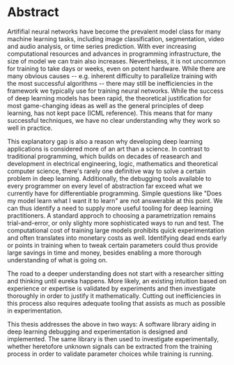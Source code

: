 Abstract
========

Artififial neural networks have become the prevalent model class for many
machine learning tasks, including image classification, segmentation, video and
audio analysis, or time series prediction. With ever increasing computational
resources and advances in programming infrastructure, the size of model we can
train also increases. Nevertheless, it is not uncommon for training to take days
or weeks, even on potent hardware. While there are many obvious causes -- e.g.
inherent difficulty to parallelize training with the most successful algorithms
-- there may still be inefficiencies in the framework we typically use for
training neural networks. While the success of deep learning models has been
rapid, the theoretical justification for most game-changing ideas as well as the
general principles of deep learning, has not kept pace (ICML reference). This
means that for many successful techniques, we have no clear understanding why
they work so well in practice.

This explanatory gap is also a reason why developing deep learning applications
is considered more of an art than a science. In contrast to traditional
programming, which builds on decades of reasearch and development in electrical
engineering, logic, mathematics and theoretical computer science, there's rarely
one definitive way to solve a certain problem in deep learning. Additionally,
the debugging tools available to every programmer on every level of abstraction
far exceed what we currently have for differentiable programming. Simple
questions like "Does my model learn what I want it to learn" are not answerable
at this point.  We can thus identify a need to supply more useful tooling for
deep learning practitioners.  A standard approch to choosing a parametrization
remains trial-and-error, or only slighty more sophisticated ways to run and
test.  The computational cost of training large models prohibits quick
experimentation and often translates into monetary costs as well. Identifying
dead ends early or points in training  when to tweak certain parameters could
thus provide large savings in time and money, besides enabling a more thorough
understanding of what is going on.

The road to a deeper understanding does not start with a researcher sitting and
thinking until eureka happens. More likely, an existing intuition based on
experience or expertise is validated by experiments and then investigate
thoroughly in order to justify it mathematically. Cutting out inefficiencies in
this process also requires adequate tooling that assists as much as possible in
experimentation.

This thesis addresses the above in two ways: A software library aiding in deep
learning debugging and experimentation is designed and implemented. The same
library is then used to investigate experimentally, whether heretofore unknown
signals can be extracted from the training process in order to validate
parameter choices while training is running.
